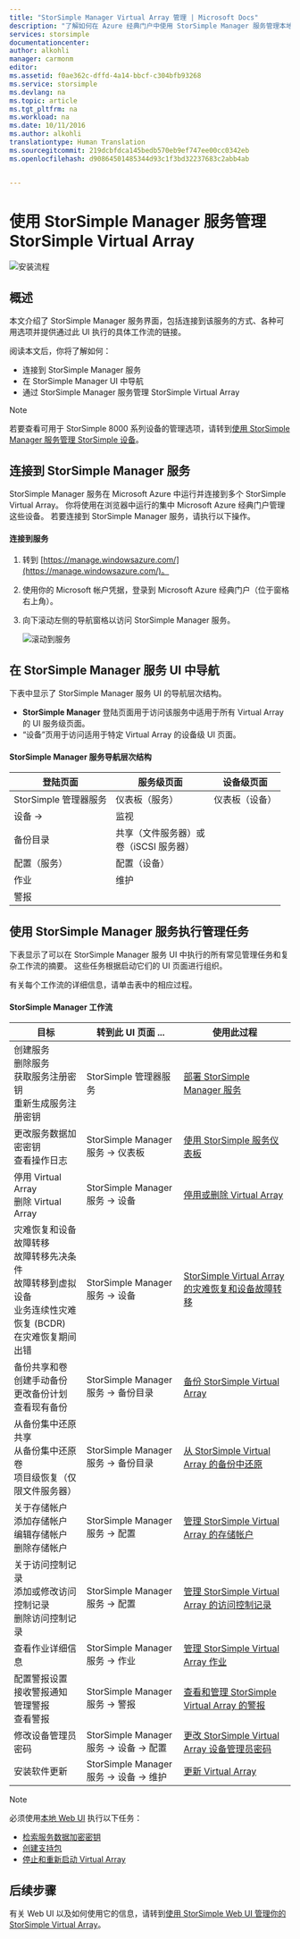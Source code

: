 ```yaml
---
title: "StorSimple Manager Virtual Array 管理 | Microsoft Docs"
description: "了解如何在 Azure 经典门户中使用 StorSimple Manager 服务管理本地 StorSimple Virtual Array。"
services: storsimple
documentationcenter: 
author: alkohli
manager: carmonm
editor: 
ms.assetid: f0ae362c-dffd-4a14-bbcf-c304bfb93268
ms.service: storsimple
ms.devlang: na
ms.topic: article
ms.tgt_pltfrm: na
ms.workload: na
ms.date: 10/11/2016
ms.author: alkohli
translationtype: Human Translation
ms.sourcegitcommit: 219dcbfdca145bedb570eb9ef747ee00cc0342eb
ms.openlocfilehash: d90864501485344d93c1f3bd32237683c2abb4ab


---
```

# <a name="use-the-storsimple-manager-service-to-administer-your-storsimple-virtual-array"></a>使用 StorSimple Manager 服务管理 StorSimple Virtual Array
![安装流程](./media/storsimple-ova-manager-service-administration/manage4.png)

## <a name="overview"></a>概述
本文介绍了 StorSimple Manager 服务界面，包括连接到该服务的方式、各种可用选项并提供通过此 UI 执行的具体工作流的链接。 

阅读本文后，你将了解如何：

* 连接到 StorSimple Manager 服务
* 在 StorSimple Manager UI 中导航
* 通过 StorSimple Manager 服务管理 StorSimple Virtual Array

> [!NOTE]
> 若要查看可用于 StorSimple 8000 系列设备的管理选项，请转到[使用 StorSimple Manager 服务管理 StorSimple 设备](storsimple-manager-service-administration.md)。
> 
> 

## <a name="connect-to-the-storsimple-manager-service"></a>连接到 StorSimple Manager 服务
StorSimple Manager 服务在 Microsoft Azure 中运行并连接到多个 StorSimple Virtual Array。 你将使用在浏览器中运行的集中 Microsoft Azure 经典门户管理这些设备。 若要连接到 StorSimple Manager 服务，请执行以下操作。

#### <a name="to-connect-to-the-service"></a>连接到服务
1. 转到 [https://manage.windowsazure.com/](https://manage.windowsazure.com/)。
2. 使用你的 Microsoft 帐户凭据，登录到 Microsoft Azure 经典门户（位于窗格右上角）。
3. 向下滚动左侧的导航窗格以访问 StorSimple Manager 服务。
   
    ![滚动到服务](./media/storsimple-ova-manager-service-administration/admin-scroll.png)

## <a name="navigate-the-storsimple-manager-service-ui"></a>在 StorSimple Manager 服务 UI 中导航
下表中显示了 StorSimple Manager 服务 UI 的导航层次结构。

* **StorSimple Manager** 登陆页面用于访问该服务中适用于所有 Virtual Array 的 UI 服务级页面。
* “设备”页用于访问适用于特定 Virtual Array 的设备级 UI 页面。

#### <a name="storsimple-manager-service-navigational-hierarchy"></a>StorSimple Manager 服务导航层次结构
| 登陆页面 | 服务级页面 | 设备级页面 |
| --- | --- | --- |
| StorSimple 管理器服务 |仪表板（服务） |仪表板（设备） |
| 设备 → |监视 | |
| 备份目录 |共享（文件服务器）或 </br>卷（iSCSI 服务器） | |
| 配置（服务） |配置（设备） | |
| 作业 |维护 | |
| 警报 | | |

## <a name="use-the-storsimple-manager-service-to-perform-management-tasks"></a>使用 StorSimple Manager 服务执行管理任务
下表显示了可以在 StorSimple Manager 服务 UI 中执行的所有常见管理任务和复杂工作流的摘要。 这些任务根据启动它们的 UI 页面进行组织。

有关每个工作流的详细信息，请单击表中的相应过程。

#### <a name="storsimple-manager-workflows"></a>StorSimple Manager 工作流
| 目标 | 转到此 UI 页面 ... | 使用此过程 |
| --- | --- | --- |
| 创建服务</br>删除服务</br>获取服务注册密钥</br>重新生成服务注册密钥 |StorSimple 管理器服务 |[部署 StorSimple Manager 服务](storsimple-ova-manage-service.md) |
| 更改服务数据加密密钥</br>查看操作日志 |StorSimple Manager 服务 → 仪表板 |[使用 StorSimple 服务仪表板](storsimple-ova-service-dashboard.md) |
| 停用 Virtual Array</br>删除 Virtual Array |StorSimple Manager 服务 → 设备 |[停用或删除 Virtual Array](storsimple-ova-deactivate-and-delete-device.md) |
| 灾难恢复和设备故障转移</br>故障转移先决条件</br>故障转移到虚拟设备</br>业务连续性灾难恢复 (BCDR)</br>在灾难恢复期间出错 |StorSimple Manager 服务 → 设备 |[StorSimple Virtual Array 的灾难恢复和设备故障转移](storsimple-ova-failover-dr.md) |
| 备份共享和卷</br>创建手动备份</br>更改备份计划</br>查看现有备份 |StorSimple Manager 服务 → 备份目录 |[备份 StorSimple Virtual Array](storsimple-ova-backup.md) |
| 从备份集中还原共享</br>从备份集中还原卷</br>项目级恢复（仅限文件服务器） |StorSimple Manager 服务 → 备份目录 |[从 StorSimple Virtual Array 的备份中还原](storsimple-ova-restore.md) |
| 关于存储帐户</br>添加存储帐户</br>编辑存储帐户</br>删除存储帐户 |StorSimple Manager 服务 → 配置 |[管理 StorSimple Virtual Array 的存储帐户](storsimple-ova-manage-storage-accounts.md) |
| 关于访问控制记录</br>添加或修改访问控制记录 </br>删除访问控制记录 |StorSimple Manager 服务 → 配置 |[管理 StorSimple Virtual Array 的访问控制记录](storsimple-ova-manage-acrs.md) |
| 查看作业详细信息 |StorSimple Manager 服务 → 作业 |[管理 StorSimple Virtual Array 作业](storsimple-ova-manage-jobs.md) |
| 配置警报设置</br>接收警报通知</br>管理警报</br>查看警报 |StorSimple Manager 服务 → 警报 |[查看和管理 StorSimple Virtual Array 的警报](storsimple-ova-manage-alerts.md) |
| 修改设备管理员密码 |StorSimple Manager 服务 → 设备 → 配置 |[更改 StorSimple Virtual Array 设备管理员密码](storsimple-ova-change-device-admin-password.md) |
| 安装软件更新 |StorSimple Manager 服务 → 设备 → 维护 |[更新 Virtual Array](storsimple-ova-install-update-01.md) |

> [!NOTE]
> 必须使用[本地 Web UI](storsimple-ova-web-ui-admin.md) 执行以下任务：
> 
> * [检索服务数据加密密钥](storsimple-ova-web-ui-admin.md#get-the-service-data-encryption-key)
> * [创建支持包](storsimple-ova-web-ui-admin.md#generate-a-log-package)
> * [停止和重新启动 Virtual Array](storsimple-ova-web-ui-admin.md#shut-down-and-restart-your-device)
> 
> 

## <a name="next-steps"></a>后续步骤
有关 Web UI 以及如何使用它的信息，请转到[使用 StorSimple Web UI 管理你的 StorSimple Virtual Array](storsimple-ova-web-ui-admin.md)。




<!--HONumber=Nov16_HO3-->


